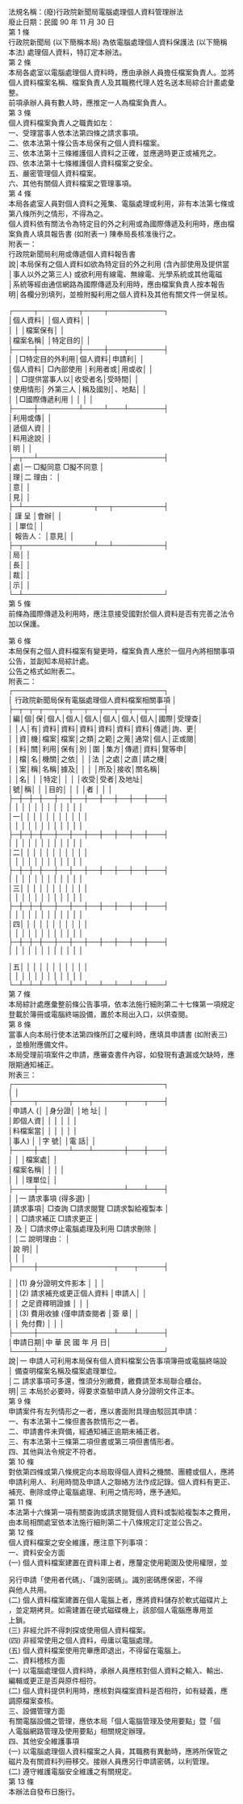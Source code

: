 法規名稱：(廢)行政院新聞局電腦處理個人資料管理辦法  
廢止日期：民國 90 年 11 月 30 日  
第 1 條  
行政院新聞局 (以下簡稱本局) 為依電腦處理個人資料保護法 (以下簡稱  
本法) 處理個人資料，特訂定本辦法。  
第 2 條  
本局各處室以電腦處理個人資料時，應由承辦人員擔任檔案負責人。並將  
個人資料檔案名稱、檔案負責人及其職務代理人姓名送本局綜合計畫處彙  
整。  
前項承辦人員有數人時，應推定一人為檔案負責人。  
第 3 條  
個人資料檔案負責人之職責如左：  
一、受理當事人依本法第四條之請求事項。  
二、依本法第十條公告本局保有之個人資料檔案。  
三、依本法第十三條維護個人資料之正確，並應適時更正或補充之。  
四、依本法第十七條維護個人資料檔案之安全。  
五、嚴密管理個人資料檔案。  
六、其他有關個人資料檔案之管理事項。  
第 4 條  
本局各處室人員對個人資料之蒐集、電腦處理或利用，非有本法第七條或  
第八條所列之情形，不得為之。  
個人資料依有關法令為特定目的外之利用或為國際傳遞及利用時，應由檔  
案負責人填具報告書 (如附表一) 陳奉局長核准後行之。  
附表一：  
行政院新聞局利用或傳遞個人資料報告書  
說│本局保有之個人資料如欲為特定目的外之利用 (含內部使用及提供當  
│事人以外之第三人) 或欲利用有線電、無線電、光學系統或其他電磁  
│系統等經由通信網路為國際傳遞及利用時，應由檔案負責人按本報告  
明│各欄分別填列，並檢附擬利用之個人資料及其他有關文件一併呈核。  


┌────┬────────┬────┬───────────┐  
│個人資料│ │個人資料│ │  
│ │ │檔案保有│ │  
│檔案名稱│ │特定目的│ │  
├────┼────────┼────┼───┬───────┤  
│ │□特定目的外利用│個人資料│申請利│ │  
│個人資料│ □內部使用 │利用者或│用或收│ │  
│ │ □提供當事人以│收受者名│受時間│ │  
│使用情形│ 外第三人 │稱及國別│、地點│ │  
│ │□國際傳遞利用 │ │ │ │  
├────┼────────┴────┴───┴───────┤  
│利用或傳│ │  
│遞個人資│ │  
│料用途說│ │  
│明 │ │  
├─┬──┴─────────────────────────┤  
│處│一 □擬同意 □擬不同意 │  
│理│二 理由： │  
│意│ │  
│見│ │  
├─┴──────────────┬──┬──────────┤  
│ 謹 呈 │會辦│ │  
│ │單位│ │  
│ 報告人： │意見│ │  
├─┬──────────────┴──┴──────────┤  
│局│ │  
│長│ │  
│裁│ │  
│示│ │  
└─┴────────────────────────────┘  
第 5 條  
前條為國際傳遞及利用時，應注意接受國對於個人資料是否有完善之法令  
加以保護。  


第 6 條  
本局保有之個人資料檔案有變更時，檔案負責人應於一個月內將相關事項  
公告，並副知本局綜計處。  
公告之格式如附表二。  
附表二：  
┌──────────────────────────────┐  
│ 行政院新聞局保有電腦處理個人資料檔案相關事項 │  
├─┬─┬─┬──┬──┬──┬──┬──┬──┬──┬───┤  
│編│個│保│個人│個人│個人│個人│個人│個人│國際│受理查│  
│ │人│有│資料│資料│資料│資料│資料│資料│傳遞│詢、更│  
│ │資│機│檔案│檔案│之類│之範│之蒐│通常│個人│正或閱│  
│ │料│關│利用│保有│別 │圍 │集方│傳遞│資料│覽等申│  
│ │檔│名│機關│之依│ │ │法 │之處│之直│請之機│  
│ │案│稱│名稱│據及│ │ │ │所及│接收│關名稱│  
│ │名│ │ │特定│ │ │ │收受│受者│及地址│  
│號│稱│ │ │目的│ │ │ │者 │ │ │  
├─┼─┼─┼──┼──┼──┼──┼──┼──┼──┼───┤  
│ │ │ │ │ │ │ │ │ │ │ │  
│一│ │ │ │ │ │ │ │ │ │ │  
│ │ │ │ │ │ │ │ │ │ │ │  
├─┼─┼─┼──┼──┼──┼──┼──┼──┼──┼───┤  
│ │ │ │ │ │ │ │ │ │ │ │  
│二│ │ │ │ │ │ │ │ │ │ │  
│ │ │ │ │ │ │ │ │ │ │ │  
├─┼─┼─┼──┼──┼──┼──┼──┼──┼──┼───┤  
│ │ │ │ │ │ │ │ │ │ │ │  
│三│ │ │ │ │ │ │ │ │ │ │  
│ │ │ │ │ │ │ │ │ │ │ │  
├─┼─┼─┼──┼──┼──┼──┼──┼──┼──┼───┤  
│ │ │ │ │ │ │ │ │ │ │ │  
│四│ │ │ │ │ │ │ │ │ │ │  
│ │ │ │ │ │ │ │ │ │ │ │  
├─┼─┼─┼──┼──┼──┼──┼──┼──┼──┼───┤  
│ │ │ │ │ │ │ │ │ │ │ │  


│五│ │ │ │ │ │ │ │ │ │ │  
│ │ │ │ │ │ │ │ │ │ │ │  
└─┴─┴─┴──┴──┴──┴──┴──┴──┴──┴───┘  
第 7 條  
本局綜計處應彙整前條公告事項，依本法施行細則第二十七條第一項規定  
登載於簿冊或電腦終端設備，置於本局出入口，以供查閱。  
第 8 條  
當事人向本局行使本法第四條所訂之權利時，應填具申請書 (如附表三)  
，並檢附應備文件。  
本局受理前項案件之申請，應審查書件內容，如發現有遺漏或欠缺時，應  
限期通知補正。  
附表三：  
┌──────────────────────────────┐  
│ │  
├────┬──────┬───┬──────┬───┬───┤  
│申請人 (│ │身分證│ │地 址│ │  
│即個人資│ │ │ │ │ │  
│料檔案當│ │ │ │ │ │  
│事人) │ │字 號│ │電 話│ │  
├────┼──────┴───┴──────┼───┼───┤  
│ │ │檔案處│ │  
│檔案名稱│ │ │ │  
│ │ │理單位│ │  
├────┼─────────────────┴───┴───┤  
│ │一 請求事項 (得多選) │  
│請求事項│ □查詢 □請求閱覽 □請求製給複製本 │  
│ │ □請求補正 □請求更正 │  
│ 及 │ □請求停止電腦處理及利用 □請求刪除 │  
│ │二 說明理由： │  
│說 明│ │  
│ │ │  
├────┼───────────────┬───┬─────┤  


│ │(1) 身分證明文件影本 │ │ │  
│ │(2) 請求補充或更正個人資料 │申請人│ │  
│ │ 之足資釋明證據 │ │ │  
│ │(3) 費用收據 (僅申請查閱者 │簽 章│ │  
│ │ 免付費) │ │ │  
├────┼───────────────┴───┴─────┤  
│申請日期│中 華 民 國 年 月 日│  
└────┴─────────────────────────┘  
說│一 申請人可利用本局保有個人資料檔案公告事項簿冊或電腦終端設  
│ 備查明檔案名稱及檔案處理單位。  
│二 請求事項可多還，惟須分別繳費，繳費請至本局聯合櫃台。  
明│三 本局於必要時，得要求查驗申請人身分證明文件正本。  
第 9 條  
申請案件有左列情形之一者，應以書面附具理由駁回其申請：  
一、有本法第十二條但書各款情形之一者。  
二、申請書件未齊備，經通知補正逾期未補正者。  
三、有本法第十三條第二項但書或第三項但書情形者。  
四、其他與法令規定不符者。  
第 10 條  
對依第四條或第八條規定向本局取得個人資料之機關、團體或個人，應將  
申請利用人、利用時間及申請人之聯絡方法作成記錄。個人資料有更正、  
補充、刪除或停止電腦處理、利用之情形時，應予通知。  
第 11 條  
本法第十六條第一項有關查詢或請求閱覽個人資料或製給複製本之費用，  
由本局相關處室依本法施行細則第二十八條規定訂定並公告之。  
第 12 條  
個人資料檔案之安全維護，應注意下列事項：  
一、資料安全方面  
(一) 個人資料檔案建置在資料庫上者，應釐定使用範圍及使用權限，並  


另行申請「使用者代碼」、「識別密碼」。識別密碼應保密，不得  
與他人共用。  
(二) 個人資料檔案建置在個人電腦上者，應將資料儲存於軟式磁碟片上  
，並定期拷貝。如需建置在硬式磁碟機上，該部個人電腦應專用並  
上鎖。  
(三) 非經允許不得刺探或使用個人資料檔案。  
(四) 非經常使用之個人資料，毋庸以電腦處理。  
(五) 個人資料檔案使用完畢應即退出，不得留在電腦上。  
二、資料稽核方面  
(一) 以電腦處理個人資料時，承辦人員應核對個人資料之輸入、輸出、  
編輯或更正是否與原件相符。  
(二) 個人資料提供利用時，應核對與檔案資料是否相符，如有疑義，應  
調原檔案查核。  
三、設備管理方面  
有關電腦設備之管理，應依本局「個人電腦管理及使用要點」暨「個  
人電腦網路管理及使用要點」相關規定辦理。  
四、其他安全維護事項  
(一) 以電腦處理個人資料檔案之人員，其職務有異動時，應將所保管之  
磁片及有關資料列冊移交。接辦人員應另行申請密碼，以利管理。  
(二) 遵守維護電腦安全維護之有關規定。  
第 13 條  
本辦法自發布日施行。  


